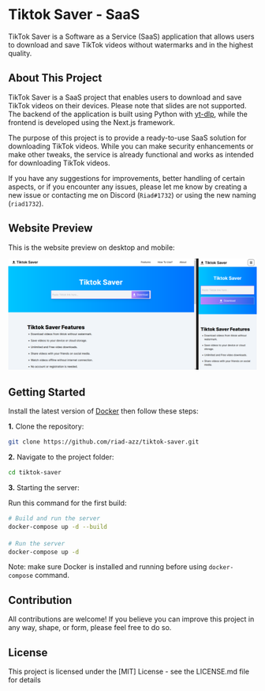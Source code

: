 # Tiktok Saver - SaaS

TikTok Saver is a Software as a Service (SaaS) application that allows users to download and save TikTok videos without watermarks and in the highest quality.

## About This Project

TikTok Saver is a SaaS project that enables users to download and save TikTok videos on their devices. Please note that slides are not supported. The backend of the application is built using Python with [yt-dlp](https://github.com/yt-dlp/yt-dlp), while the frontend is developed using the Next.js framework.

The purpose of this project is to provide a ready-to-use SaaS solution for downloading TikTok videos. While you can make security enhancements or make other tweaks, the service is already functional and works as intended for downloading TikTok videos.

If you have any suggestions for improvements, better handling of certain aspects, or if you encounter any issues, please let me know by creating a new issue or contacting me on Discord (`Riad#1732`) or using the new naming (`riad1732`).

## Website Preview

This is the website preview on desktop and mobile:

![website preview](https://github.com/riad-azz/readme-storage/blob/main/tiktok-saver/website-preview.png?raw=true)

## Getting Started

Install the latest version of [Docker](https://www.docker.com/) then follow these steps:

**1.** Clone the repository:

```bash
git clone https://github.com/riad-azz/tiktok-saver.git
```

**2.** Navigate to the project folder:

```bash
cd tiktok-saver
```

**3.** Starting the server:

Run this command for the first build:

```bash
# Build and run the server
docker-compose up -d --build

# Run the server
docker-compose up -d
```

Note: make sure Docker is installed and running before using `docker-compose` command.

## Contribution

All contributions are welcome! If you believe you can improve this project in any way, shape, or form, please feel free to do so.

## License

This project is licensed under the [MIT] License - see the LICENSE.md file for details
